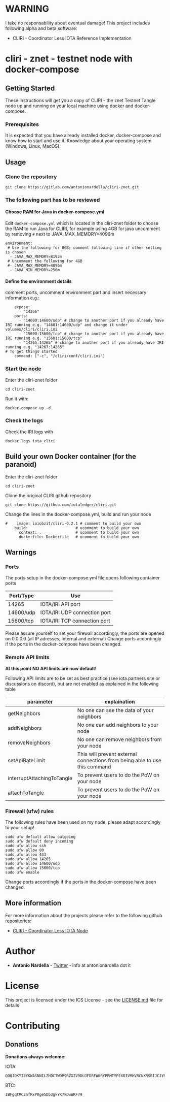 # WARNING

I take no responsability about eventual damage! This project includes following alpha and beta software:
* CLIRI - Coordinator Less IOTA Reference Implementation

# cliri - znet - testnet node with docker-compose

## Getting Started

These instructions will get you a copy of CLIRI - the znet Testnet Tangle node up and running on your local machine using docker and docker-compose.

### Prerequisites

It is expected that you have already installed docker, docker-compose and know how to start and use it.
Knowledge about your operating system (Windows, Linux, MacOS).

## Usage

### Clone the repository
```
git clone https://gitlab.com/antonionardella/cliri-znet.git
```

### The following part has to be reviewed


#### Choose RAM for Java in docker-compose.yml

Edit `docker-compose.yml` which is located in the cliri-znet folder to choose the RAM to run Java for CLIRI, for example using 4GB for java uncomment by removing `#` next to JAVA_MAX_MEMORY=4096m
```
environment:
 # Use the following for 8GB; comment following line if other setting is chosen 
  - JAVA_MAX_MEMORY=8192m
 # Uncomment the following for 4GB
 #- JAVA_MAX_MEMORY=4096m
  - JAVA_MIN_MEMORY=256m
```

#### Define the environment details
comment ports, uncomment environment part and insert necessary information e.g.:
```
    expose:
      - "14266"
    ports:
      - "14600:14600/udp" # change to another port if you already have IRI running e.g. "14601:14600/udp" and change it under volumes/cliri/cliri.ini
      - "15600:15600/tcp" # change to another port if you already have IRI running e.g. "15601:15600/tcp"
      - "14265:14265" # change to another port if you already have IRI running e.g. "14267:14265"
# To get things started
    command: ["-c", "/cliri/conf/cliri.ini"]
```
### Start the node

Enter the cliri-znet folder
```
cd cliri-znet
```

Run it with:
```
docker-compose up -d
```
### Check the logs

Check the IRI logs with
```
docker logs iota_cliri
```
## Build your own Docker container (for the paranoid)

Enter the cliri-znet folder
```
cd cliri-znet
```

Clone the original CLIRI github repository

```
git clone https://github.com/iotaledger/cliri.git
```

Change the lines in the docker-compose.yml, build and run your node
```
#    image: ioiobzit/cliri-0.2.1 # comment to build your own
    build:                     # ucomment to build your own
      context: .               # ucomment to build your own
      dockerfile: Dockerfile   # ucomment to build your own
```
    
## Warnings

### Ports

The ports setup in the docker-compose.yml file opens following container ports

Port/Type | Use 
--- | ---
14265 | IOTA/IRI API port
14600/udp | IOTA/IRI UDP connection port
15600/tcp | IOTA/IRI TCP connection port

Please assure yourself to set your firewall accordingly, the ports are opened on 0.0.0.0 (all IP adresses, internal and external)
Change ports accordingly if the ports in the docker-compose have been changed.

### Remote API limits

**At this point NO API limits are now default!**

Following API limits are to be set as best practice (see iota.partners site or discussions on discord), but are not enabled as explained in the following table

parameter | explaination 
--- | ---
getNeighbors|No one can see the data of your neighbors
addNeighbors|No one can add neighbors to your node
removeNeighbors|No one can remove neighbors from your node
setApiRateLimit|This will prevent external connections from being able to use this command
interruptAttachingToTangle| To prevent users to do the PoW on your node
attachToTangle| To prevent users to do the PoW on your node

### Firewall (ufw) rules

The following rules have been used on my node, please adapt accordingly to your setup!
```
sudo ufw default allow outgoing
sudo ufw default deny incoming
sudo ufw allow ssh
sudo ufw allow 80
sudo ufw allow 443
sudo ufw allow 14265
sudo ufw allow 14600/udp
sudo ufw allow 15600/tcp
sudo ufw enable
```
Change ports accordingly if the ports in the docker-compose have been changed.

## More information

For more information about the projects please refer to the following github repositories:

* [CLIRI - Coordinator Less IOTA Node](https://github.com/iotaledger/cliri)

# Author

* **Antonio Nardella** - [Twitter](https://twitter.com/antonionardella) - info at antonionardella dot it

# License

This project is licensed under the ICS License - see the [LICENSE.md](LICENSE.md) file for details

# Contributing

## Donations

**Donations always welcome**:

IOTA:
```
QOQJDKYIZYKWASNNILZHDCTWDM9RZXZV9DUJFDRFWKRYPRMTYPEXDIVMHVRCNXRSBIJCJYMJ9EZ9USHHWKEVEOSOZB
```

BTC:
```
1BFgqtMC2nfRxPRge5Db3gkYK7kDwWRF79
```